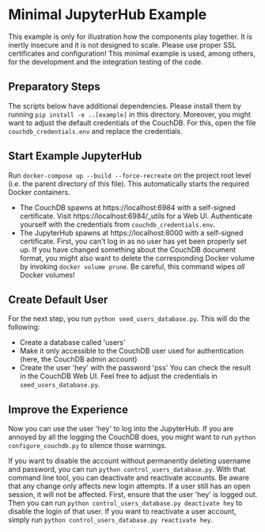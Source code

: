 # Minimal JupyterHub Example

This example is only for illustration how the components play together.
It is inertly insecure and it is not designed to scale.
Please use proper SSL certificates and configuration!
This minimal example is used, among others, for the development and the integration testing of the code.

## Preparatory Steps
The scripts below have additional dependencies.
Please install them by running `pip install -e ..[example]` in this directory.
Moreover, you might want to adjust the default credentials of the CouchDB.
For this, open the file `couchdb_credentials.env` and replace the credentials.

## Start Example JupyterHub
Run `docker-compose up --build --force-recreate` on the project root level (i.e. the parent directory of this file).
This automatically starts the required Docker containers.
- The CouchDB spawns at https://localhost:6984 with a self-signed certificate.
  Visit https://localhost:6984/_utils for a Web UI.
  Authenticate yourself with the credentials from `couchdb_credentials.env`.
- The JupyterHub spawns at https://localhost:8000 with a self-signed certificate.
  First, you can't log in as no user has yet been properly set up.
If you have changed something about the CouchDB document format, you might also want to delete the corresponding Docker volume by invoking `docker volume prune`.
Be careful, this command wipes *all* Docker volumes!

## Create Default User
For the next step, you run `python seed_users_database.py`.
This will do the following:
- Create a database called 'users'
- Make it only accessible to the CouchDB user used for authentication (here, the CouchDB admin account)
- Create the user 'hey' with the password 'pss'
You can check the result in the CouchDB Web UI.
Feel free to adjust the credentials in `seed_users_database.py`.

## Improve the Experience
Now you can use the user 'hey' to log into the JupyterHub.
If you are annoyed by all the logging the CouchDB does, you might want to run
`python configure_couchdb.py`
to silence those warnings.

If you want to disable the account without permanently deleting username and password, you can run
`python control_users_database.py`.
With that command line tool, you can deactivate and reactivate accounts.
Be aware that any change only affects new login attempts.
If a user still has an open session, it will not be affected.
First, ensure that the user 'hey' is logged out.
Then you can run
`python control_users_database.py deactivate hey`
to disable the login of that user.
If you want to reactivate a user account, simply run
`python control_users_database.py reactivate hey`.
